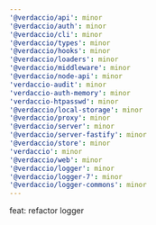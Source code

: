```yaml
---
'@verdaccio/api': minor
'@verdaccio/auth': minor
'@verdaccio/cli': minor
'@verdaccio/types': minor
'@verdaccio/hooks': minor
'@verdaccio/loaders': minor
'@verdaccio/middleware': minor
'@verdaccio/node-api': minor
'verdaccio-audit': minor
'verdaccio-auth-memory': minor
'verdaccio-htpasswd': minor
'@verdaccio/local-storage': minor
'@verdaccio/proxy': minor
'@verdaccio/server': minor
'@verdaccio/server-fastify': minor
'@verdaccio/store': minor
'verdaccio': minor
'@verdaccio/web': minor
'@verdaccio/logger': minor
'@verdaccio/logger-7': minor
'@verdaccio/logger-commons': minor
---
```


feat: refactor logger
